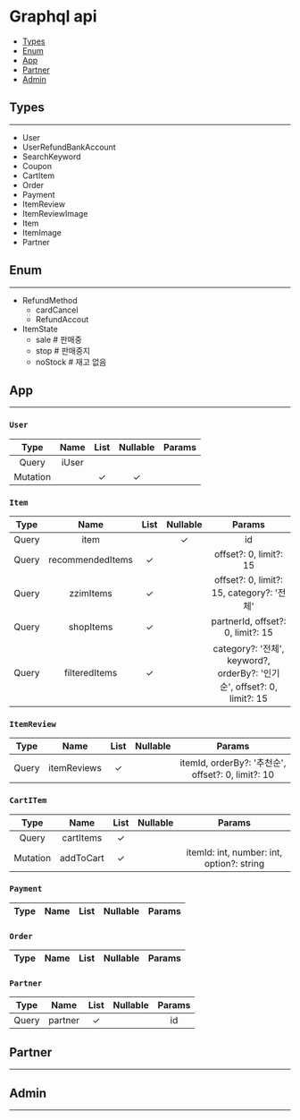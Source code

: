 # Graphql api

- [Types](#Types)
- [Enum](#Enum)
- [App](#App)
- [Partner](#Partner)
- [Admin](#Admin)

## Types
--------
- User
- UserRefundBankAccount
- SearchKeyword
- Coupon
- CartItem
- Order
- Payment
- ItemReview
- ItemReviewImage
- Item
- ItemImage
- Partner

## Enum
-------
- RefundMethod
    - cardCancel
    - RefundAccout
- ItemState 
    - sale # 판매중
    - stop # 판매중지
    - noStock # 재고 없음
## App
------
### `User`
| Type | Name | List | Nullable | Params |
|:----:|:----:|:----:|:--------:|:------:|
| Query | iUser |  |  |  |
| Mutation |  | ✓ | ✓ | |
### `Item`
| Type | Name | List | Nullable | Params |
|:----:|:----:|:----:|:--------:|:------:|
| Query | item |  | ✓ | id |
| Query | recommendedItems | ✓ |  | offset?: 0, limit?: 15 |
| Query | zzimItems | ✓ |  | offset?: 0, limit?: 15, category?: '전체' |
| Query | shopItems | ✓ |  | partnerId, offset?: 0, limit?: 15 |
| Query | filteredItems | ✓ |  | category?: '전체', keyword?, orderBy?: '인기순', offset?: 0, limit?: 15 |
### `ItemReview`
| Type | Name | List | Nullable | Params |
|:----:|:----:|:----:|:--------:|:------:|
| Query | itemReviews | ✓ |  | itemId, orderBy?: '추천순', offset?: 0, limit?: 10 |

### `CartITem`
| Type | Name | List | Nullable | Params |
|:----:|:----:|:----:|:--------:|:------:|
| Query | cartItems | ✓ |  |  |
| Mutation | addToCart | ✓ |  | itemId: int, number: int, option?: string |


### `Payment`
| Type | Name | List | Nullable | Params |
|:----:|:----:|:----:|:--------:|:------:|

### `Order`
| Type | Name | List | Nullable | Params |
|:----:|:----:|:----:|:--------:|:------:|

### `Partner`
| Type | Name | List | Nullable | Params |
|:----:|:----:|:----:|:--------:|:------:|
| Query | partner | ✓ |  | id |

## Partner
----------
## Admin
--------

